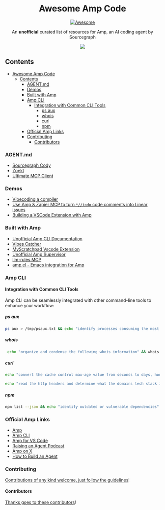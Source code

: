 <!--lint ignore awesome-toc-->
<div align="center">

<!-- title -->

<!--lint ignore no-dead-urls-->

# Awesome Amp Code

[![Awesome](https://awesome.re/badge.svg)](https://awesome.re)

<!-- subtitle -->

An **unofficial** curated list of resources for Amp, an AI coding agent by Sourcegraph

<!-- image -->

<img src="https://github.com/user-attachments/assets/44099391-3976-473d-bcf8-95fd7b980f99" />

<!-- description -->

</div>

<!-- TOC -->

<!--lint disable awesome-toc-->

## Contents

- [Awesome Amp Code](#awesome-amp-code)
  - [Contents](#contents)
    - [AGENT.md](#agentmd)
    - [Demos](#demos)
    - [Built with Amp](#built-with-amp)
    - [Amp CLI](#amp-cli)
      - [Integration with Common CLI Tools](#integration-with-common-cli-tools)
        - [ps aux](#ps-aux)
        - [whois](#whois)
        - [curl](#curl)
        - [npm](#npm)
    - [Official Amp Links](#official-amp-links)
    - [Contributing](#contributing)
      - [Contributors](#contributors)

<!-- CONTENT -->

### AGENT.md

- [Sourcegraph Cody](https://sourcegraph.com/github.com/sourcegraph/cody/-/blob/AGENT.md)
- [Zoekt](https://sourcegraph.com/github.com/sourcegraph/zoekt/-/blob/AGENT.md)
- [Ultimate MCP Client](https://github.com/Dicklesworthstone/ultimate_mcp_client/blob/main/AGENT.md)

### Demos

- [Vibecoding a compiler](https://x.com/GeoffreyHuntley/status/1921336503805886894)
- [Use Amp & Zapier MCP to turn `*//todo` code comments into Linear issues](https://x.com/jdorfman/status/1926007226969231861)
- [Building a VSCode Extension with Amp](https://youtu.be/l-VUgg6NmDs?si=5M-D1YOyG4TWk6xS)

### Built with Amp

- [Unofficial Amp CLI Documentation](https://github.com/jdorfman/awesome-amp-code/blob/main/amp_cli_docs.md)
- [Vibes Catcher](https://www.vibescatcher.com/)
- [MyScratchpad Vscode Extension](https://marketplace.visualstudio.com/items?itemName=jccoder.myscratchpad)
- [Unofficial Amp Supervisor](https://github.com/ctrl-cheeb-del/manager)
- [llm-rules MCP](https://www.npmjs.com/package/llm-rules)
- [amp.el - Emacs integration for Amp](https://github.com/shaneikennedy/amp.el)

### Amp CLI

#### Integration with Common CLI Tools

Amp CLI can be seamlessly integrated with other command-line tools to enhance your workflow:

##### ps aux

```bash
ps aux > /tmp/psaux.txt && echo "identify processes consuming the most resources" && cat /tmp/psaux.txt | amp
```

##### whois

```bash
 echo "organize and condense the following whois information" && whois example.com | amp
```

##### curl

```bash
echo "convert the cache control max-age value from seconds to days, hours, minutes" $(curl -I https://example.com) | amp
```

```bash
echo "read the http headers and determine what the domains tech stack is." $(curl -Is https://example.com) | amp
```

##### npm

```bash
npm list --json && echo "identify outdated or vulnerable dependencies" | amp
```

### Official Amp Links

- [Amp](https://ampcode.com)
- [Amp CLI](https://www.npmjs.com/package/@sourcegraph/amp)
- [Amp for VS Code](https://marketplace.visualstudio.com/items?itemName=sourcegraph.amp)
- [Raising an Agent Podcast](https://ampcode.com/podcast)
- [Amp on X](https://x.com/ampcode)
- [How to Build an Agent](https://ampcode.com/how-to-build-an-agent)

### Contributing

[Contributions of any kind welcome, just follow the guidelines](contributing.md)!

#### Contributors

[Thanks goes to these contributors](https://github.com/jdorfman/awesome-amp-code/graphs/contributors)!
